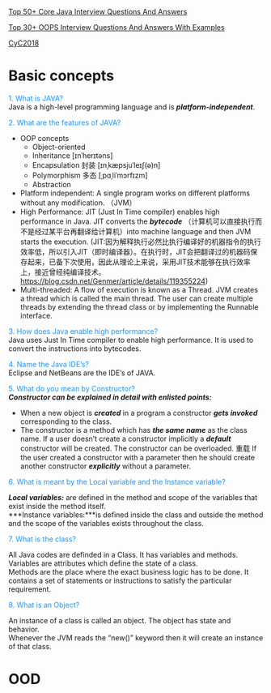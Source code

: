 

[Top 50+ Core Java Interview Questions And Answers](https://www.softwaretestinghelp.com/core-java-interview-questions/)

[Top 30+ OOPS Interview Questions And Answers With Examples](https://www.softwaretestinghelp.com/oops-interview-questions-and-answers/)   

[CyC2018](https://github.com/CyC2018/CS-Notes/blob/master/notes/Java%20%E5%9F%BA%E7%A1%80.md)



# Basic concepts

<font color="#1D94FD"> 1. What is JAVA? </font>   
Java is a high-level programming language and is ***platform-independent***. 

<font color="#1D94FD"> 2. What are the features of JAVA? </font>    

- OOP concepts
  - Object-oriented
  - Inheritance  [ɪnˈherɪtəns] 
  - Encapsulation 封装 [ɪnˌkæpsjuˈleɪʃ(ə)n]
  - Polymorphism 多态 [ˌpɑˌliˈmɔrfɪzm] 
  - Abstraction 
- Platform independent: A single program works on different platforms without any modification. （JVM）
- High Performance: JIT (Just In Time compiler) enables high performance in Java. JIT converts the ***bytecode*** （计算机可以直接执行而不是经过某平台再翻译给计算机）into machine language and then JVM starts the execution. (JIT:因为解释执行必然比执行编译好的机器指令的执行效率低，所以引入JIT（即时编译器）。在执行时，JIT会把翻译过的机器码保存起来，已备下次使用，因此从理论上来说，采用JIT技术能够在执行效率上，接近曾经纯编译技术。https://blog.csdn.net/Genmer/article/details/119355224)
- Multi-threaded: A flow of execution is known as a Thread. JVM creates a thread which is called the main thread. The user can create multiple threads by extending the thread class or by implementing the Runnable interface.

<font color="#1D94FD"> 3. How does Java enable high performance? </font>       
Java uses Just In Time compiler to enable high performance. It is used to convert the instructions into bytecodes.

<font color="#1D94FD"> 4. Name the Java IDE’s? </font>    
Eclipse and NetBeans are the IDE’s of JAVA.

<font color="#1D94FD"> 5. What do you mean by Constructor? </font>    
***Constructor can be explained in detail with enlisted points:***

- When a new object is ***created*** in a program a constructor ***gets invoked*** corresponding to the class.
- The constructor is a method which has ***the same name*** as the class name.
If a user doesn’t create a constructor implicitly a ***default*** constructor will be created.
The constructor can be overloaded. 重载
If the user created a constructor with a parameter then he should create another constructor ***explicitly*** without a parameter.  

<font color="#1D94FD"> 6. What is meant by the Local variable and the Instance variable? </font>     

***Local variables:*** are defined in the method and scope of the variables that exist inside the method itself.    
***Instance variables:***is defined inside the class and outside the method and the scope of the variables exists throughout the class.


<font color="#1D94FD"> 7. What is the class? </font>     

All Java codes are definded in a Class. It has variables and methods.   
Variables are attributes which define the state of a class.    
Methods are the place where the exact business logic has to be done. It contains a set of statements or instructions to satisfy the particular requirement.


<font color="#1D94FD"> 8. What is an Object? </font>     

 An instance of a class is called an object. The object has state and behavior.     
Whenever the JVM reads the “new()” keyword then it will create an instance of that class.

<font color="#1D94FD">  </font>     





<font color="#1D94FD">  </font>     



<font color="#1D94FD">  </font>     



<font color="#1D94FD">  </font>     



<font color="#1D94FD">  </font>     






# OOD 



# 